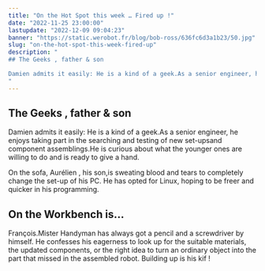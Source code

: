 ```yaml
---
title: "On the Hot Spot this week … Fired up !"
date: "2022-11-25 23:00:00"
lastupdate: "2022-12-09 09:04:23"
banner: "https://static.werobot.fr/blog/bob-ross/636fc6d3a1b23/50.jpg"
slug: "on-the-hot-spot-this-week-fired-up"
description: " 
## The Geeks , father & son

Damien admits it easily: He is a kind of a geek.As a senior engineer, he enjoys taking part in the searching and testing 
"
---
```

## The Geeks , father & son

Damien admits it easily: He is a kind of a geek.As a senior engineer, he enjoys taking part in the searching and testing of new set-upsand  component assemblings.He is curious about what the younger ones are willing to do and is ready to give a hand.

On the sofa, Aurélien , his son,is sweating blood and tears to completely change the set-up of his PC. He has opted for Linux, hoping to be freer and quicker in his programming.

## On the Workbench is…

François.Mister Handyman has always got a pencil and a screwdriver by himself.
He confesses his eagerness to look up for the suitable materials, the updated components, or the right idea to turn an ordinary object into the part that missed in the assembled robot.
Building up is his kif !

    